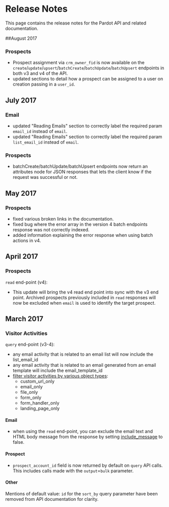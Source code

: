 # Release Notes

This page contains the release notes for the Pardot API and related documentation.

##August 2017

### Prospects
* Prospect assignment via `crm_owner_fid` is now available on the `create`/`update`/`upsert`/`batchCreate`/`batchUpdate`/`batchUpsert` endpoints in both v3 and v4 of the API.
* updated sections to detail how a prospect can be assigned to a user on creation passing in a `user_id`.

## July 2017

### Email
* updated "Reading Emails" section to correctly label the required param `email_id` instead of `email`.
* updated "Reading Emails" section to correctly label the required param `list_email_id` instead of `email`.

### Prospects
* batchCreate/batchUpdate/batchUpsert endpoints now return an attributes node for JSON responses that lets the client know if the request was successful or not.

## May 2017

### Prospects
* fixed various broken links in the documentation.
* fixed bug where the error array in the version 4 batch endpoints response was not correctly indexed.
* added information explaining the error response when using batch actions in v4.

## April 2017

### Prospects

`read` end-point (v4):

* This update will bring the v4 read end point into sync with the v3 end point. Archived prospects previously included in `read` responses will now be excluded when `email` is used to identify the target prospect.

## March 2017

### Visitor Activities 

`query` end-point (v3-4):

* any email activity that is related to an email list will now include the list_email_id
* any email activity that is related to an email generated from an email template will include the email_template_id
* [filter visitor activities by various object types](api-version-4/visitor-activities/#supported-search-criteria):
	* custom_url_only
	* email_only
	* file_only
	* form_only
	* form_handler_only
	* landing_page_only

#### Email

* when using the `read` end-point, you can exclude the email text and HTML body message from the response by setting [include_message](api-version-4/emails/#supported-parameters) to false.


#### Prospect
* `prospect_account_id` field is now returned by default on `query` API calls. This includes calls made with the `output`=`bulk` parameter.
#### Other

Mentions of default value: `id` for the `sort_by` query parameter have been removed from API documentation for clarity.

